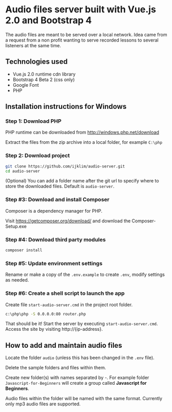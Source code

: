 # Audio files server built with Vue.js 2.0 and Bootstrap 4

The audio files are meant to be served over a local network. Idea came from a request from a non profit wanting to serve recorded lessons to several listeners at the same time.

## Technologies used

* Vue.js 2.0 runtime cdn library
* Bootstrap 4 Beta 2 (css only)
* Google Font
* PHP

## Installation instructions for Windows

### Step 1: Download PHP

PHP runtime can be downloaded from http://windows.php.net/download

Extract the files from the zip archive into a local folder, for example `C:\php`

### Step 2: Download project

```bash
git clone https://github.com/ijklim/audio-server.git
cd audio-server
```

(Optional) You can add a folder name after the git url to specify where to store the downloaded files. Default is `audio-server`.

### Step #3: Download and install Composer

Composer is a dependency manager for PHP.

Visit https://getcomposer.org/download/ and download the Composer-Setup.exe

### Step #4: Download third party modules

```bash
composer install
```

### Step #5: Update environment settings

Rename or make a copy of the `.env.example` to create `.env`, modify settings as needed.

### Step #6: Create a shell script to launch the app

Create file `start-audio-server.cmd` in the project root folder.

```bash
c:\php\php -S 0.0.0.0:80 router.php
```

That should be it! Start the server by executing `start-audio-server.cmd`. Access the site by visiting http://{ip-address}.

## How to add and maintain audio files

Locate the folder `audio` (unless this has been changed in the `.env` file).

Delete the sample folders and files within them.

Create new folder(s) with names separated by -. For example folder `Javascript-for-Beginners` will create a group called **Javascript for Beginners**.

Audio files within the folder will be named with the same format. Currently only mp3 audio files are supported.